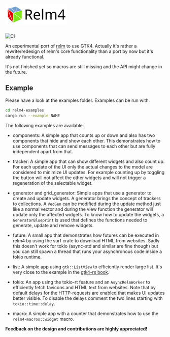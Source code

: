 <h1>
  <img src="assets/Relm_logo_with_text.svg" height="65" alt="Relm4">
</h1>

![CI](https://github.com/AaronErhardt/relm4/actions/workflows/CI/badge.svg)

An experimental port of [relm](https://github.com/antoyo/relm) to use GTK4. Actually it's rather a rewrite/redesign of relm's core functionality than a port by now but it's already functional. 

It's not finished yet so macros are still missing and the API might change in the future.

## Example

Please have a look at the examples folder. Examples can be run with:

```bash
cd relm4-examples
cargo run --example NAME
```

The following examples are available:

+ components: A simple app that counts up or down and also has two components that hide and show each other. 
This demonstrates how to use components that can send messages to each other but are fully independent apart from that.

+ tracker: A simple app that can show different widgets and also count up.
For each update of the UI only the actual changes to the model are considered to minimize UI updates.
For example counting up by toggling the button will not affect the other widgets and will not trigger a regeneration of the selectable widget.

+ generator and grid_generator: Simple apps that use a generator to create and update widgets. A generator brings the concept of trackers to collections.
A `VecGen` can be modified during the update method just like a normal vector and during the view function the generator will update only the affected widgets.
To know how to update the widgets, a `GeneratorBlueprint` is used that defines the functions needed to generate, update and remove widgets.

+ future: A small app that demonstrates how futures can be executed in relm4 by using the surf crate to download HTML from websites.
Sadly this doesn't work for tokio (async-std and similar are fine though) but you can still spawn a thread that runs your asynchronous code inside a tokio runtime.

+ list: A simple app using `gtk::ListView` to efficiently render large list. It's very close to the example in the [gtk4-rs book](https://gtk-rs.org/gtk4-rs/git/book/lists.html).

+ tokio: An app using the tokio-rt feature and an `AsyncRelmWorker` to efficiently fetch favicons and HTML text from websites.
Note that by default delays for the HTTP-requests are enabled that makes UI updates better visible.
To disable the delays comment the two lines starting with `tokio::time::delay`.

+ macro: A simple app with a counter that demonstrates how to use the `relm4-macros::widget` macro.

**Feedback on the design and contributions are highly appreciated!**
